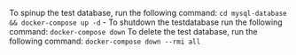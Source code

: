 To spinup the test database, run the following command:
```cd mysql-database && docker-compose up -d``` - To shutdown the testdatabase run the following command: ```docker-compose down```
To delete the test database, run the following command:
```docker-compose down --rmi all```